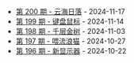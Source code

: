 * [第 200 期 - 云海日落](https://weekly.tw93.fun/posts/200-云海日落) - 2024-11-17
* [第 199 期 - 键盘鼠标](https://weekly.tw93.fun/posts/199-键盘鼠标) - 2024-11-14
* [第 198 期 - 千层金树](https://weekly.tw93.fun/posts/198-千层金树) - 2024-11-03
* [第 197 期 - 喂流浪猫](https://weekly.tw93.fun/posts/197-喂流浪猫) - 2024-10-27
* [第 196 期 - 新显示器](https://weekly.tw93.fun/posts/196-新显示器) - 2024-10-22
